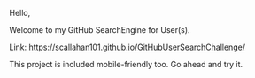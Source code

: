 Hello,

Welcome to my GitHub SearchEngine for User(s).

Link: https://scallahan101.github.io/GitHubUserSearchChallenge/

This project is included mobile-friendly too. Go ahead and try it. 